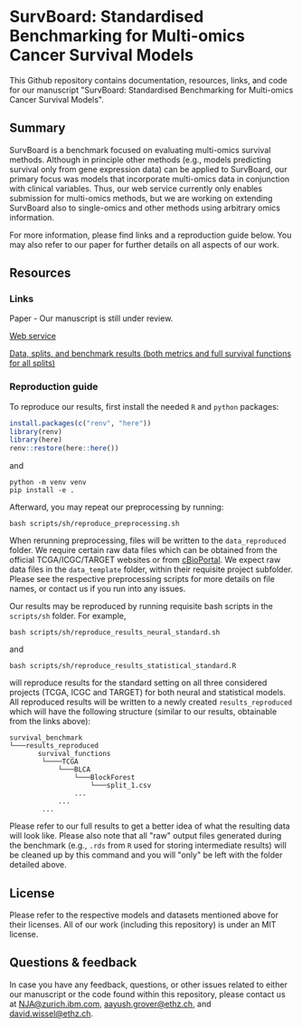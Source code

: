 # SurvBoard: Standardised Benchmarking for Multi-omics Cancer Survival Models
This Github repository contains documentation, resources, links, and code for our manuscript "SurvBoard: Standardised Benchmarking for Multi-omics Cancer Survival Models".

## Summary
SurvBoard is a benchmark focused on evaluating multi-omics survival methods. Although in principle other methods (e.g., models predicting survival only from gene expression data) can be applied to SurvBoard, our primary focus was models that incorporate multi-omics data in conjunction with clinical variables. Thus, our web service currently only enables submission for multi-omics methods, but we are working on extending SurvBoard also to single-omics and other methods using arbitrary omics information. 

For more information, please find links and a reproduction guide below. You may also refer to our paper for further details on all aspects of our work.

## Resources
### Links
Paper - Our manuscript is still under review.

[Web service](https://survboard.vercel.app/)

[Data, splits, and benchmark results (both metrics and full survival functions for all splits)](https://ibm.ent.box.com/v/survboard-meta)

### Reproduction guide
To reproduce our results, first install the needed `R` and `python` packages:

```r
install.packages(c("renv", "here"))
library(renv)
library(here)
renv::restore(here::here())
```

and 

```
python -m venv venv
pip install -e .
```

Afterward, you may repeat our preprocessing by running:


```
bash scripts/sh/reproduce_preprocessing.sh
```

When rerunning preprocessing, files will be written to the `data_reproduced` folder. We require certain raw data files which can be obtained from the official TCGA/ICGC/TARGET websites or from [cBioPortal](https://www.cbioportal.org/). We expect raw data files in the `data_template` folder, within their requisite project subfolder. Please see the respective preprocessing scripts for more details on file names, or contact us if you run into any issues.

Our results may be reproduced by running requisite bash scripts in the `scripts/sh` folder. For example,

```
bash scripts/sh/reproduce_results_neural_standard.sh
```

and 

```
bash scripts/sh/reproduce_results_statistical_standard.R
```

will reproduce results for the standard setting on all three considered projects (TCGA, ICGC and TARGET) for both neural and statistical models. All reproduced results will be written to a newly created `results_reproduced` which will have the following structure (similar to our results, obtainable from the links above):

```
survival_benchmark
└───results_reproduced
       survival_functions
        └────TCGA
            └───BLCA
                └───BlockForest
                    └───split_1.csv
                ...
            ...
        ...
```

Please refer to our full results to get a better idea of what the resulting data will look like. Please also note that all "raw" output files generated during the benchmark (e.g., `.rds` from `R` used for storing intermediate results) will be cleaned up by this command and you will "only" be left with the folder detailed above.


## License
Please refer to the respective models and datasets mentioned above for their licenses. All of our work (including this repository) is under an MIT license.

## Questions & feedback
In case you have any feedback, questions, or other issues related to either our manuscript or the code found within this repository, please contact us at NJA@zurich.ibm.com, aayush.grover@ethz.ch, and david.wissel@ethz.ch.
